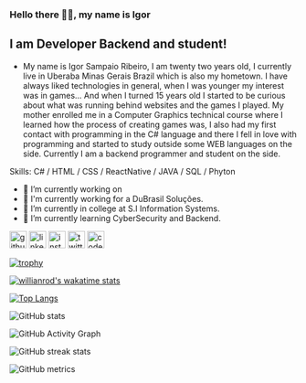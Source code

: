 ### Hello there 👋🏾, my name is Igor
## I am Developer Backend and student!


* My name is Igor Sampaio Ribeiro, I am twenty two years old, I currently live in Uberaba Minas Gerais Brazil which is also my hometown. I have always liked technologies in general, when I was younger my interest was in games... And when I turned 15 years old I started to be curious about what was running behind websites and the games I played. My mother enrolled me in a Computer Graphics technical course where I learned how the process of creating games was, I also had my first contact with programming in the C# language and there I fell in love with programming and started to study outside some WEB languages on the side. Currently I am a backend programmer and student on the side. 

Skills: C# / HTML / CSS / ReactNative / JAVA / SQL / Phyton

- 🔭 I’m currently working on 
- 🌱 I'm currently working for a DuBrasil Soluções.  
- 🌱 I’m currently in college at S.I Information Systems. 
- 🌱 I’m currently learning CyberSecurity and Backend.

[<img src='https://cdn-icons-png.flaticon.com/512/733/733553.png' alt='github' height='30'>](https://github.com/Igor-s-ribeiro)  [<img src='https://cdn-icons-png.flaticon.com/512/174/174857.png' alt='linkedin' height='30'>](https://www.linkedin.com/in/igor-sampaio-ribeiro-14b80b1a2)  [<img src='https://cdn-icons-png.flaticon.com/512/174/174855.png' alt='instagram' height='30'>](https://www.instagram.com/igor_ribeiro__/)  [<img src='https://cdn-icons-png.flaticon.com/512/1384/1384075.png' alt='twitter' height='30'>](https://twitter.com/o_corrosivo)  [<img src='https://cdn.jsdelivr.net/npm/simple-icons@3.0.1/icons/codepen.svg' alt='codepen' height='30'>](https://codepen.io/Igor-s-ribeiro)  
  
[![trophy](https://github-profile-trophy.vercel.app/?username=Igor-s-ribeiro)](https://github.com/ryo-ma/github-profile-trophy) 

[![willianrod's wakatime stats](https://github-readme-stats.vercel.app/api/wakatime?username=igor-s-ribeiro)](https://github.com/anuraghazra/github-readme-stats&theme=radical)

[![Top Langs](https://github-readme-stats.vercel.app/api/top-langs/?username=Igor-s-ribeiro&layout=compact)](https://github.com/anuraghazra/github-readme-stats&theme=radical) 

![GitHub stats](https://github-readme-stats.vercel.app/api?username=igor-s-ribeiro&show_icons=true&count_private=true&theme=react)   

![GitHub Activity Graph](https://activity-graph.herokuapp.com/graph?username=Igor-s-ribeiro)  

![GitHub streak stats](https://github-readme-streak-stats.herokuapp.com/?user=Igor-s-ribeiro) 

![GitHub metrics](https://metrics.lecoq.io/igor-s-ribeiro)

